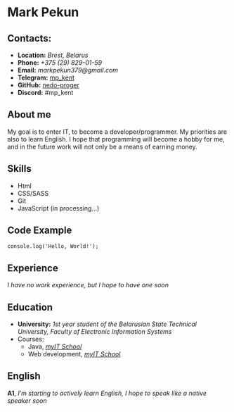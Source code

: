 # Mark Pekun

## Contacts:

- **Location:** _Brest, Belarus_
- **Phone:** _+375 (29) 829-01-59_
- **Email:** _markpekun379&#64;gmail&#46;com_
- **Telegram:** [mp_kent](https://t.me/mp_kent "Write me")
- **GitHub:** [nedo-proger](https://github.com/nedo-proger)
- **Discord:** #mp_kent

## About me

My goal is to enter IT, to become a developer/programmer. My priorities are also to learn English. I hope that programming will become a hobby for me, and in the future work will not only be a means of earning money.

## Skills
* Html
* CSS/SASS
* Git
* JavaScript (in processing...)

## Code Example 
```
console.log('Hello, World!');
```
## Experience
_I have no work experience, but I hope to have one soon_

## Education
* __University:__  _1st year student of the Belarusian State Technical University, Faculty of Electronic Information Systems_
* Courses:
   * Java, _[myIT School](https://myit.by/)_
   * Web development, _[myIT School](https://myit.by/)_

## English
**A1**, *I’m starting to actively learn English, I hope to speak like a native speaker soon*



